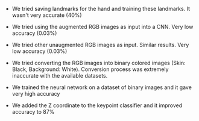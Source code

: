 - We tried saving landmarks for the hand and training these landmarks. It wasn't very accurate (40%)

- We tried using the augmented RGB images as input into a CNN. Very low accuracy (0.03%)

- We tried other unaugmented RGB images as input. Similar results. Very low accuracy (0.03%)

- We tried converting the RGB images into binary colored images (Skin: Black, Background: White). Conversion process was extremely inaccurate with the available datasets.

- We trained the neural network on a dataset of binary images and it gave very high accuracy

- We added the Z coordinate to the keypoint classifier and it improved accuracy to 87%